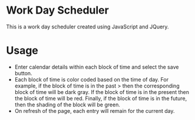 # Work Day Scheduler
 This is a work day scheduler created using JavaScript and JQuery. 
# Usage
* Enter calendar details within each block of time and select the save button. 
* Each block of time is color coded based on the time of day. For example, if the block of time is in the past > then the corresponding block of time will be dark gray. If the block of time is in the present then the block of time will be red. Finally, if the block of time is in the future, then the shading of the block will be green. 
* On refresh of the page, each entry will remain for the current day. 

